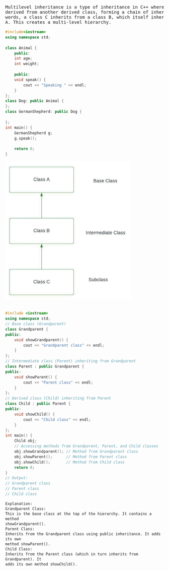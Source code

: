 <pre>
Multilevel inheritance is a type of inheritance in C++ where a class is 
derived from another derived class, forming a chain of inheritance. In other 
words, a class C inherits from a class B, which itself inherits from a class 
A. This creates a multi-level hierarchy.
</pre>


```c++
#include<iostream>
using namespace std;
 
class Animal {
    public:
    int age;
    int weight;
 
    public:
    void speak() {
        cout << "Speaking " << endl;
    }
};
class Dog: public Animal {
};
class GermanShepherd: public Dog {
 
};
int main() {
    GermanShepherd g;
    g.speak();
 
    return 0;
}
```

<img src="./assets/multi1.png" width="400"/>

 
```c++
 
#include <iostream>
using namespace std;
// Base class (Grandparent)
class Grandparent {
public:
    void showGrandparent() {
        cout << "Grandparent class" << endl;
    }
};
// Intermediate class (Parent) inheriting from Grandparent
class Parent : public Grandparent {
public:
    void showParent() {
        cout << "Parent class" << endl;
    }
};
// Derived class (Child) inheriting from Parent
class Child : public Parent {
public:
    void showChild() {
        cout << "Child class" << endl;
    }
};
int main() {
    Child obj;
    // Accessing methods from Grandparent, Parent, and Child classes
    obj.showGrandparent(); // Method from Grandparent class
    obj.showParent();      // Method from Parent class
    obj.showChild();       // Method from Child class
    return 0;
}
// Output:
// Grandparent class
// Parent class
// Child class
```

```
Explanation:
Grandparent Class:
This is the base class at the top of the hierarchy. It contains a method 
showGrandparent().
Parent Class:
Inherits from the Grandparent class using public inheritance. It adds its own 
method showParent().
Child Class:
Inherits from the Parent class (which in turn inherits from Grandparent). It 
adds its own method showChild().
```
 


